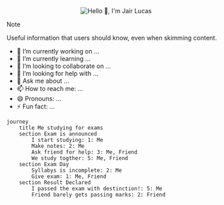 
<!-- Header -->
<div align="center">
	<picture>	
		<source media="(prefers-color-scheme: dark)" srcset="https://readme-typing-svg.herokuapp.com?font=Fira+Code&weight=700&pause=300&color=030A8C&lineSpacing=10px&width=435&size=30&lines=Hello%F0%9F%91%8B%2C+I'm+Jair+Lucas">
  		<source media="(prefers-color-scheme: light)" srcset="https://readme-typing-svg.herokuapp.com?font=Fira+Code&weight=700&pause=300&color=020659&lineSpacing=10px&width=435&size=30&lines=Hello%F0%9F%91%8B%2C+I'm+Jair+Lucas">
  		<img alt="Hello 👋, I'm Jair Lucas" src="https://readme-typing-svg.herokuapp.com?font=Fira+Code&weight=700&pause=300&color=3984e7&lineSpacing=10px&width=435&size=30&lines=Hello%F0%9F%91%8B%2C+I'm+Jair+Lucas">
	</picture>
</div>


> [!NOTE]
> Useful information that users should know, even when skimming content.

<!-- About me -->
- 🔭 I’m currently working on ...
- 🌱 I’m currently learning ...
- 👯 I’m looking to collaborate on ...
- 🤔 I’m looking for help with ...
- 💬 Ask me about ...
- 📫 How to reach me: ...
- 😄 Pronouns: ...
- ⚡ Fun fact: ...


```mermaid
journey
	title Me studying for exams
	section Exam is announced
		I start studying: 1: Me
		Make notes: 2: Me
		Ask friend for help: 3: Me, Friend
		We study togther: 5: Me, Friend
	section Exam Day
		Syllabys is incomplete: 2: Me
		Give exam: 1: Me, Friend
	section Result Declared
		I passed the exam with destinction!: 5: Me
		Friend barely gets passing marks: 2: Friend
```


